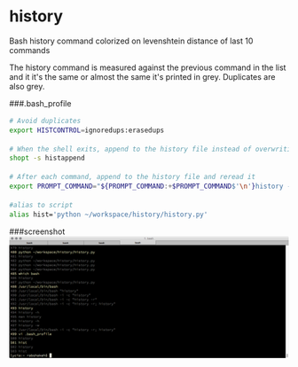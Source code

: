# history
Bash history command colorized on levenshtein distance of last 10 commands

The history command is measured against the previous command in the list and it it's the same or almost the same it's printed in grey. Duplicates are also grey.

###.bash_profile
```bash
# Avoid duplicates
export HISTCONTROL=ignoredups:erasedups

# When the shell exits, append to the history file instead of overwriting it
shopt -s histappend

# After each command, append to the history file and reread it
export PROMPT_COMMAND="${PROMPT_COMMAND:+$PROMPT_COMMAND$'\n'}history -a; history -c; history -r"

#alias to script
alias hist='python ~/workspace/history/history.py'
```
  

###screenshot
![history](https://raw.githubusercontent.com/erikdejonge/historybash/master/res/history.png)
